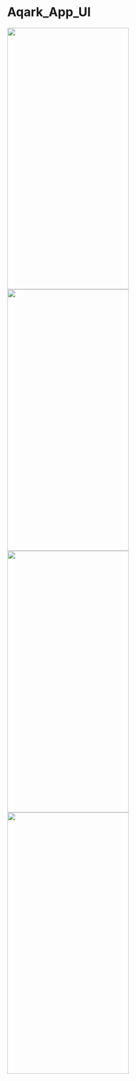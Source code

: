 # Aqark_App_UI
<img src="https://user-images.githubusercontent.com/101335124/161568480-936c348a-7161-4311-85f2-ed22bcc8b9f4.png" width=280px% height=600px%>
<img src="https://user-images.githubusercontent.com/101335124/161568459-fe3fa091-17cb-4cf7-86dc-58c58c935411.png" width=280px% height=600px%>
<img src="https://user-images.githubusercontent.com/101335124/161568497-05d789a0-dc4f-451b-b7bb-b81dbe62cb94.png" width=280px% height=600px%>
<img src="https://user-images.githubusercontent.com/101335124/161568477-ac775964-f30b-4bce-84b6-c0f1c478a2a9.png" width=280px% height=600px%>

